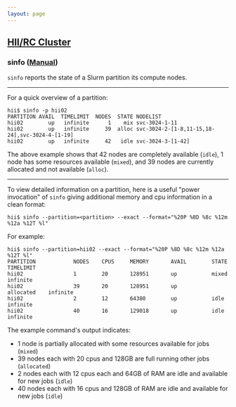 ```yaml
---
layout: page
---
```


## [HII/RC Cluster](/pages/hii-rc.html)

### sinfo ([Manual](http://slurm.schedmd.com/sinfo.html))

`sinfo` reports the state of a Slurm partition its compute nodes.

---

For a quick overview of a partition:

```
hii$ sinfo -p hii02
PARTITION AVAIL  TIMELIMIT  NODES  STATE NODELIST
hii02        up   infinite      1    mix svc-3024-1-11
hii02        up   infinite     39  alloc svc-3024-2-[1-8,11-15,18-24],svc-3024-4-[1-19]
hii02        up   infinite     42   idle svc-3024-3-[1-42]
```

The above example shows that 42 nodes are completely available (`idle`), 1 node has some resources available
(`mixed`), and 39 nodes are currently allocated and not available (`alloc`).

---

To view detailed information on a partition, here is a useful "power invocation" of `sinfo` giving
additional memory and cpu information in a clean format:

```
hii$ sinfo --partition=<partition> --exact --format="%20P %8D %8c %12m %12a %12T %l"
```

For example:

```
hii$ sinfo --partition=hii02 --exact --format="%20P %8D %8c %12m %12a %12T %l"
PARTITION            NODES    CPUS     MEMORY       AVAIL        STATE        TIMELIMIT
hii02                1        20       128951       up           mixed        infinite
hii02                39       20       128951       up           allocated    infinite
hii02                2        12       64380        up           idle         infinite
hii02                40       16       129018       up           idle         infinite
```

The example command's output indicates:

- 1 node is partially allocated with some resources available for jobs (`mixed`)
- 39 nodes each with 20 cpus and 128GB are full running other jobs (`allocated`)
- 2 nodes each with 12 cpus each and 64GB of RAM are idle and available for new jobs (`idle`)
- 40 nodes each with 16 cpus and 128GB of RAM are idle and available for new jobs (`idle`)

